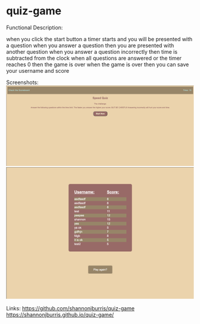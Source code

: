 # quiz-game

Functional Description: 

when you click the start button
a timer starts and you will be presented with a question
when you answer a question
then you are presented with another question
when you answer a question incorrectly
then time is subtracted from the clock
when all questions are answered or the timer reaches 0
then the game is over
when the game is over
then you can save your username and score

Screenshots: ![screenshot](https://raw.githubusercontent.com/shannonjburris/quiz-game/main/Assets/Images/Screen%20Shot%202021-06-29%20at%2010.50.01%20PM.png)
![screenthsot](https://raw.githubusercontent.com/shannonjburris/quiz-game/main/Assets/Images/Screen%20Shot%202021-06-29%20at%2010.51.27%20PM.png)

Links:
https://github.com/shannonjburris/quiz-game
<br>
https://shannonjburris.github.io/quiz-game/